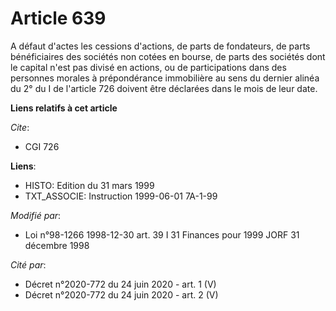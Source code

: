 # Article 639

A défaut d'actes les cessions d'actions, de parts de fondateurs, de parts bénéficiaires des sociétés non cotées en bourse, de
parts des sociétés dont le capital n'est pas divisé en actions, ou de participations dans des personnes morales à
prépondérance immobilière au sens du dernier alinéa du 2° du I de l'article 726 doivent être déclarées dans le mois de leur
date.

**Liens relatifs à cet article**

_Cite_:

  - CGI 726

**Liens**:

  - HISTO: Edition du 31 mars 1999
  - TXT_ASSOCIE: Instruction 1999-06-01 7A-1-99

_Modifié par_:

  - Loi n°98-1266 1998-12-30 art. 39 I 31 Finances pour 1999 JORF 31 décembre 1998

_Cité par_:

  - Décret n°2020-772 du 24 juin 2020 - art. 1 (V)
  - Décret n°2020-772 du 24 juin 2020 - art. 2 (V)
